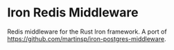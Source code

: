 # Iron Redis Middleware

Redis middleware for the Rust Iron framework. A port of https://github.com/martinsp/iron-postgres-middleware.
